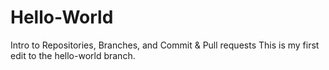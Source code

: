# Hello-World
Intro to Repositories, Branches, and Commit &amp; Pull requests
This is my first edit to the hello-world branch.
